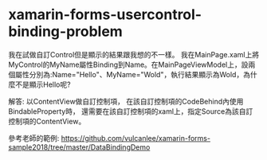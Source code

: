 # xamarin-forms-usercontrol-binding-problem
我在試做自訂Control但是顯示的結果跟我想的不一樣。 我在MainPage.xaml上將MyControl的MyName屬性Binding到Name。在MainPageViewModel上，設兩個屬性分別為:Name="Hello"、MyName="Wold"，執行結果顯示為Wold，為什麼不是顯示Hello呢?

解答:
以ContentView做自訂控制項，
在該自訂控制項的CodeBehind內使用BindableProperty時，
還需要在該自訂控制項的xaml上，指定Source為該自訂控制項的ContentView。

參考老師的範例:
https://github.com/vulcanlee/xamarin-forms-sample2018/tree/master/DataBindingDemo
